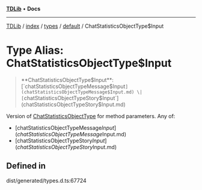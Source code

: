 [**TDLib**](../../../../../../README.md) • **Docs**

***

[TDLib](../../../../../../modules.md) / [index](../../../../../README.md) / [types](../../../README.md) / [default](../README.md) / ChatStatisticsObjectType$Input

# Type Alias: ChatStatisticsObjectType$Input

> **ChatStatisticsObjectType$Input**: [`chatStatisticsObjectTypeMessage$Input`](chatStatisticsObjectTypeMessage$Input.md) \| [`chatStatisticsObjectTypeStory$Input`](chatStatisticsObjectTypeStory$Input.md)

Version of [ChatStatisticsObjectType](ChatStatisticsObjectType.md) for method parameters.
Any of:
- [chatStatisticsObjectTypeMessage$Input](chatStatisticsObjectTypeMessage$Input.md)
- [chatStatisticsObjectTypeStory$Input](chatStatisticsObjectTypeStory$Input.md)

## Defined in

dist/generated/types.d.ts:67724
